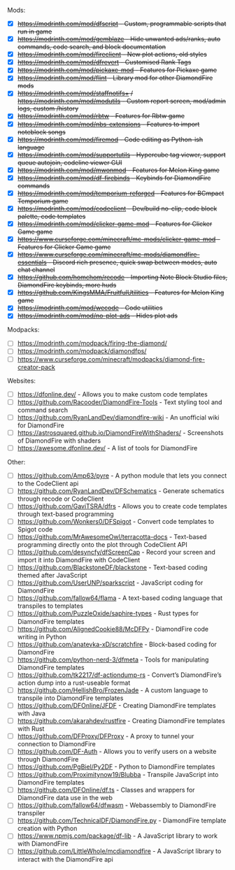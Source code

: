 Mods:

- [x] ~~https://modrinth.com/mod/dfscript - Custom, programmable scripts that run in game~~
- [x] ~~https://modrinth.com/mod/gemblaze - Hide unwanted ads/ranks, auto commands, code search, and block documentation~~
- [x] ~~https://modrinth.com/mod/fireclient - New plot actions, old styles~~
- [x] ~~https://modrinth.com/mod/dfrevert - Customised Rank Tags~~
- [x] ~~https://modrinth.com/mod/pickaxe-mod - Features for Pickaxe game~~
- [x] ~~https://modrinth.com/mod/flint - Library mod for other DiamondFire mods~~
- [x] ~~https://modrinth.com/mod/staffnotifs+ / https://modrinth.com/mod/modutils - Custom report screen, mod/admin logs, custom /history~~
- [x] ~~https://modrinth.com/mod/rbtw - Features for Rbtw game~~
- [x] ~~https://modrinth.com/mod/nbs-extensions - Features to import noteblock songs~~
- [x] ~~https://modrinth.com/mod/firemod - Code editing as Python-ish language~~
- [x] ~~https://modrinth.com/mod/supportutils - Hypercube tag viewer, support queue autojoin, codeline viewer GUI~~
- [x] ~~https://modrinth.com/mod/mwonmod - Features for Melon King game~~
- [x] ~~https://modrinth.com/mod/df-firebinds - Keybinds for DiamondFire commands~~
- [x] ~~https://modrinth.com/mod/temporium-reforged - Features for BCmpact Temporium game~~
- [x] ~~https://modrinth.com/mod/codeclient - Dev/build no-clip, code block palette, code templates~~
- [x] ~~https://modrinth.com/mod/clicker-game-mod - Features for Clicker Game game~~
- [x] ~~https://www.curseforge.com/minecraft/mc-mods/clicker-game-mod - Features for Clicker Game game~~
- [x] ~~https://www.curseforge.com/minecraft/mc-mods/diamondfire-essentials - Discord rich presence, quick swap between modes, auto chat channel~~
- [x] ~~https://github.com/homchom/recode - Importing Note Block Studio files, DiamondFire keybinds, more huds~~
- [x] ~~https://github.com/KingsMMA/FruitfulUtilities - Features for Melon King game~~
- [x] ~~https://modrinth.com/mod/wecode - Code utilities~~
- [x] ~~https://modrinth.com/mod/no-plot-ads - Hides plot ads~~

Modpacks:

- [ ] https://modrinth.com/modpack/firing-the-diamond/
- [ ] https://modrinth.com/modpack/diamondfps/
- [ ] https://www.curseforge.com/minecraft/modpacks/diamond-fire-creator-pack

Websites:

- [ ] https://dfonline.dev/ - Allows you to make custom code templates
- [ ] https://github.com/Racooder/DiamondFire-Tools - Text styling tool and command search
- [ ] https://github.com/RyanLandDev/diamondfire-wiki - An unofficial wiki for DiamondFire
- [ ] https://astrosquared.github.io/DiamondFireWithShaders/ - Screenshots of DiamondFire with shaders
- [ ] https://awesome.dfonline.dev/ - A list of tools for DiamondFire

Other:

- [ ] https://github.com/Amp63/pyre - A python module that lets you connect to the CodeClient api
- [ ] https://github.com/RyanLandDev/DFSchematics - Generate schematics through recode or CodeClient
- [ ] https://github.com/GaviTSRA/dfrs - Allows you to create code templates through text-based programming
- [ ] https://github.com/Wonkers0/DFSpigot - Convert code templates to Spigot code
- [ ] https://github.com/MrAwesomeOwl/terracotta-docs - Text-based programming directly onto the plot through CodeClient API
- [ ] https://github.com/desyncfy/dfScreenCap - Record your screen and import it into DiamondFire with CodeClient
- [ ] https://github.com/BlackstoneDF/blackstone - Text-based coding themed after JavaScript
- [ ] https://github.com/UserUNP/sparkscript - JavaScript coding for DiamondFire
- [ ] https://github.com/fallow64/flama - A text-based coding language that transpiles to templates
- [ ] https://github.com/PuzzleOxide/saphire-types - Rust types for DiamondFire templates
- [ ] https://github.com/AlignedCookie88/McDFPy - DiamondFire code writing in Python
- [ ] https://github.com/anatevka-xD/scratchfire - Block-based coding for DiamondFire
- [ ] https://github.com/python-nerd-3/dfmeta - Tools for manipulating DiamondFire templates
- [ ] https://github.com/tk2217/df-actiondump-rs - Convert’s DiamondFire’s action dump into a rust-useable format
- [ ] https://github.com/HellishBro/FrozenJade - A custom language to transpile into DiamondFire templates
- [ ] https://github.com/DFOnline/JFDF - Creating DiamondFire templates with Java
- [ ] https://github.com/akarahdev/rustfire - Creating DiamondFire templates with Rust
- [ ] https://github.com/DFProxy/DFProxy - A proxy to tunnel your connection to DiamondFire
- [ ] https://github.com/DF-Auth - Allows you to verify users on a website through DiamondFire
- [ ] https://github.com/PgBiel/Py2DF - Python to DiamondFire templates
- [ ] https://github.com/Proximitynow19/Blubba - Transpile JavaScript into DiamondFire templates
- [ ] https://github.com/DFOnline/df.ts - Classes and wrappers for DiamondFire data use in the web
- [ ] https://github.com/fallow64/dfwasm - Webassembly to DiamondFire transpiler
- [ ] https://github.com/TechnicalDF/DiamondFire.py - DiamondFire template creation with Python
- [ ] https://www.npmjs.com/package/df-lib - A JavaScript library to work with DiamondFire
- [ ] https://github.com/LittleWhole/mcdiamondfire - A JavaScript library to interact with the DiamondFire api
